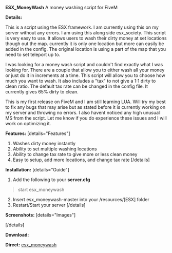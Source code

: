 **ESX_MoneyWash**
A money washing script for FiveM

**Details:**

This is a script using the ESX framework. I am currently using this on my server without any errors. I am using this along side esx_society. This script is very easy to use. It allows users to wash their dirty money at set locations though out the map. currently it is only one location but more can easily be added in the config. The original location is using a part of the map that you need to set teleport up to.

I was looking for a money wash script and couldn't find exactly what I was looking for. There are a couple that allow you to either wash all your money or just do it in increments at a time. This script will allow you to choose how much you want to wash. It also includes a "tax" to not give a 1:1 dirty to clean ratio. The default tax rate can be changed in the config file. It currently gives 65% dirty to clean. 

This is my first release on FiveM and I am still learning LUA. Will try my best to fix any bugs that may arise but as stated before it is currently working on my server and throwing no errors. I also havent noticed any high unusual MS from the script. Let me know if you do experience these issues and I will work on optimizing it.

**Features:**
[details="Features"]
1. Washes dirty money instantly
2. Ability to set multiple washing locations
3. Ability to change tax rate to give more or less clean money
4. Easy to setup, add more locations, and change tax rate
[/details]

**Installation:**
[details="Guide"]
1. Add the following to your **server.cfg**
> start esx_moneywash
2. Insert esx_moneywash-master into your /resources/[ESX] folder
3. Restart/Start your server
[/details]

**Screenshots:**
[details="Images"]



[/details]

**Download:**

**Direct:**
<a href="https://github.com/iTzCrutchie/esx_moneywash/archive/master.zip">esx_moneywash</a>
